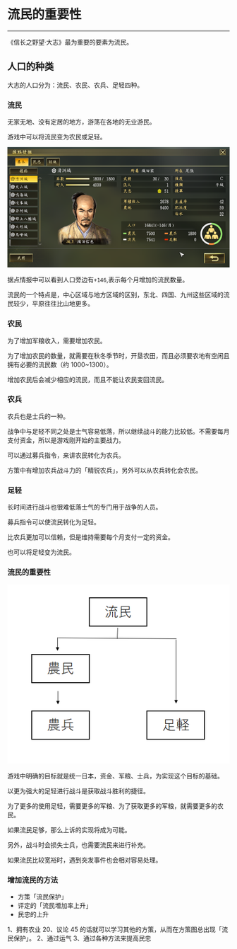 # 流民的重要性

---

《信长之野望·大志》最为重要的要素为流民。

## 人口的种类

大志的人口分为：流民、农民、农兵、足轻四种。

### 流民

无家无地、没有定居的地方，游荡在各地的无业游民。

游戏中可以将流民变为农民或足轻。

![](/images/02/city-info.png)

据点情报中可以看到人口旁边有`+146`,表示每个月增加的流民数量。

流民的一个特点是，中心区域与地方区域的区别，东北、四国、九州这些区域的流民较少，平原往往比山地更多。

### 农民

为了增加军粮收入，需要增加农民。

为了增加农民的数量，就需要在秋冬季节时，开垦农田，而且必须要农地有空闲且拥有必要的流民数（约 1000~1300）。

增加农民后会减少相应的流民，而且不能让农民变回流民。

### 农兵

农兵也是士兵的一种。

战争中与足轻不同之处是士气容易低落，所以继续战斗的能力比较低。不需要每月支付资金，所以是游戏刚开始的主要战力。

可以通过募兵指令，来讲农民转化为农兵。

方策中有增加农兵战斗力的「精锐农兵」，另外可以从农兵转化会农民。

### 足轻

长时间进行战斗也很难低落士气的专门用于战争的人员。

募兵指令可以使流民转化为足轻。

比农兵更加可以信赖，但是维持需要每个月支付一定的资金。

也可以将足轻变为流民。

### 流民的重要性

![](/images/02/importance-people-transit.png)

游戏中明确的目标就是统一日本，资金、军粮、士兵，为实现这个目标的基础。

以更为强大的足轻进行战斗是获取战斗胜利的捷径。

为了更多的使用足轻，需要更多的军粮、为了获取更多的军粮，就需要更多的农民。

如果流民足够，那么上诉的实现将成为可能。

另外，战斗时会损失士兵，也需要流民来进行补充。

如果流民比较宽裕时，遇到突发事件也会相对容易处理。

### 增加流民的方法

- 方策「流民保护」
- 评定的「流民増加率上升」
- 民忠的上升

1、拥有农业 20、议论 45 的话就可以学习其他的方策，从而在方策图总出现「流民保护」。
2、通过运气
3、通过各种方法来提高民忠
